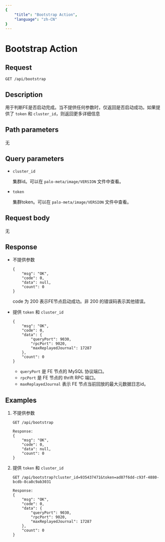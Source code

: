 ```yaml
---
{
    "title": "Bootstrap Action",
    "language": "zh-CN"
}
---
```


<!-- 
Licensed to the Apache Software Foundation (ASF) under one
or more contributor license agreements.  See the NOTICE file
distributed with this work for additional information
regarding copyright ownership.  The ASF licenses this file
to you under the Apache License, Version 2.0 (the
"License"); you may not use this file except in compliance
with the License.  You may obtain a copy of the License at

  http://www.apache.org/licenses/LICENSE-2.0

Unless required by applicable law or agreed to in writing,
software distributed under the License is distributed on an
"AS IS" BASIS, WITHOUT WARRANTIES OR CONDITIONS OF ANY
KIND, either express or implied.  See the License for the
specific language governing permissions and limitations
under the License.
-->

# Bootstrap Action

## Request

`GET /api/bootstrap`

## Description

用于判断FE是否启动完成。当不提供任何参数时，仅返回是否启动成功。如果提供了 `token` 和 `cluster_id`，则返回更多详细信息
    
## Path parameters

无

## Query parameters

* `cluster_id`

    集群id。可以在 `palo-meta/image/VERSION` 文件中查看。
    
* `token`

    集群token。可以在 `palo-meta/image/VERSION` 文件中查看。

## Request body

无

## Response

* 不提供参数

    ```
    {
    	"msg": "OK",
    	"code": 0,
    	"data": null,
    	"count": 0
    }
    ```
    
    code 为 200 表示FE节点启动成功。非 200 的错误码表示其他错误。
    
* 提供 `token` 和 `cluster_id`

    ```
    {
    	"msg": "OK",
    	"code": 0,
    	"data": {
    		"queryPort": 9030,
    		"rpcPort": 9020,
    		"maxReplayedJournal": 17287
    	},
    	"count": 0
    }
    ```
    
    * `queryPort` 是 FE 节点的 MySQL 协议端口。
    * `rpcPort` 是 FE 节点的 thrift RPC 端口。
    * `maxReplayedJournal` 表示 FE 节点当前回放的最大元数据日志id。
    
## Examples

1. 不提供参数

    ```
    GET /api/bootstrap

    Response:
    {
    	"msg": "OK",
    	"code": 0,
    	"data": null,
    	"count": 0
    }
    ```
    
2. 提供 `token` 和 `cluster_id`

    ```
    GET /api/bootstrap?cluster_id=935437471&token=ad87f6dd-c93f-4880-bcdb-8ca8c9ab3031

    Response:
    {
    	"msg": "OK",
    	"code": 0,
    	"data": {
    		"queryPort": 9030,
    		"rpcPort": 9020,
    		"maxReplayedJournal": 17287
    	},
    	"count": 0
    }
    ```





